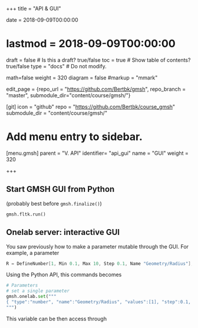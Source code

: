 +++
title = "API & GUI"

date = 2018-09-09T00:00:00
# lastmod = 2018-09-09T00:00:00

draft = false  # Is this a draft? true/false
toc = true  # Show table of contents? true/false
type = "docs"  # Do not modify.

math=false
weight = 320
diagram = false
#markup = "mmark"

edit_page = {repo_url = "https://github.com/Bertbk/gmsh", repo_branch = "master", submodule_dir="content/course/gmsh/"}

[git]
  icon = "github"
  repo = "https://github.com/Bertbk/course_gmsh"
  submodule_dir = "content/course/gmsh/"
  
# Add menu entry to sidebar.
[menu.gmsh]
  parent = "V. API"
  identifier= "api_gui"
  name = "GUI"
  weight = 320

+++

## Start GMSH GUI from Python

(probably best before `gmsh.finalize()`)

```
gmsh.fltk.run()
```

## Onelab server: interactive GUI

You saw previously how to make a parameter mutable through the GUI. For example, a parameter 
```cpp
R = DefineNumber[1, Min 0.1, Max 10, Step 0.1, Name "Geometry/Radius"];
```

Using the Python API, this commands becomes
```python
# Parameters
# set a single parameter
gmsh.onelab.set("""
{ "type":"number", "name":"Geometry/Radius", "values":[1], "step":0.1, "min":0.1, "max":10  }
""")
```

This variable can be then access through